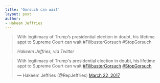 ```yaml
---
title: 'Gorsuch can wait'
layout: post
author:
- Hakeem Jeffries
---
```


> With legitimacy of Trump’s presidential election in doubt, his lifetime appt to Supreme Court can wait #FilibusterGorsuch #StopGorsuch
>
> <cite>Hakeem Jeffries, via Twitter</cite>

<blockquote class="twitter-tweet"><p lang="en" dir="ltr">With legitimacy of Trump&#39;s presidential election in doubt, his lifetime appt to Supreme Court can wait <a href="https://twitter.com/hashtag/FilibusterGorsuch?src=hash&amp;ref_src=twsrc%5Etfw">#FilibusterGorsuch</a> <a href="https://twitter.com/hashtag/StopGorsuch?src=hash&amp;ref_src=twsrc%5Etfw">#StopGorsuch</a></p>&mdash; Hakeem Jeffries (@RepJeffries) <a href="https://twitter.com/RepJeffries/status/844626216015532032?ref_src=twsrc%5Etfw">March 22, 2017</a></blockquote> <script async src="https://platform.twitter.com/widgets.js" charset="utf-8"></script>
